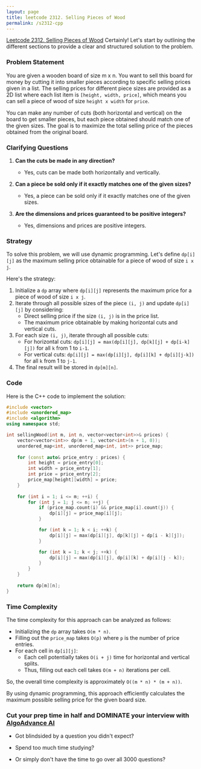 ```yaml
---
layout: page
title: leetcode 2312. Selling Pieces of Wood
permalink: /s2312-cpp
---
```

[Leetcode 2312. Selling Pieces of Wood](https://algoadvance.github.io/algoadvance/l2312)
Certainly! Let's start by outlining the different sections to provide a clear and structured solution to the problem.

### Problem Statement

You are given a wooden board of size m x n. You want to sell this board for money by cutting it into smaller pieces according to specific selling prices given in a list. The selling prices for different piece sizes are provided as a 2D list where each list item is `[height, width, price]`, which means you can sell a piece of wood of size `height x width` for `price`.

You can make any number of cuts (both horizontal and vertical) on the board to get smaller pieces, but each piece obtained should match one of the given sizes. The goal is to maximize the total selling price of the pieces obtained from the original board.

### Clarifying Questions

1. **Can the cuts be made in any direction?**
   - Yes, cuts can be made both horizontally and vertically.
   
2. **Can a piece be sold only if it exactly matches one of the given sizes?**
   - Yes, a piece can be sold only if it exactly matches one of the given sizes.

3. **Are the dimensions and prices guaranteed to be positive integers?**
   - Yes, dimensions and prices are positive integers.

### Strategy

To solve this problem, we will use dynamic programming. Let's define `dp[i][j]` as the maximum selling price obtainable for a piece of wood of size `i x j`.

Here's the strategy:

1. Initialize a `dp` array where `dp[i][j]` represents the maximum price for a piece of wood of size `i x j`.
2. Iterate through all possible sizes of the piece `(i, j)` and update `dp[i][j]` by considering:
   - Direct selling price if the size `(i, j)` is in the price list.
   - The maximum price obtainable by making horizontal cuts and vertical cuts.
3. For each size `(i, j)`, iterate through all possible cuts:
   - For horizontal cuts: `dp[i][j] = max(dp[i][j], dp[k][j] + dp[i-k][j])` for all `k` from 1 to `i-1`.
   - For vertical cuts: `dp[i][j] = max(dp[i][j], dp[i][k] + dp[i][j-k])` for all `k` from 1 to `j-1`.
4. The final result will be stored in `dp[m][n]`.

### Code

Here is the C++ code to implement the solution:

```cpp
#include <vector>
#include <unordered_map>
#include <algorithm>
using namespace std;

int sellingWood(int m, int n, vector<vector<int>>& prices) {
    vector<vector<int>> dp(m + 1, vector<int>(n + 1, 0));
    unordered_map<int, unordered_map<int, int>> price_map;
    
    for (const auto& price_entry : prices) {
        int height = price_entry[0];
        int width = price_entry[1];
        int price = price_entry[2];
        price_map[height][width] = price;
    }
    
    for (int i = 1; i <= m; ++i) {
        for (int j = 1; j <= n; ++j) {
            if (price_map.count(i) && price_map[i].count(j)) {
                dp[i][j] = price_map[i][j];
            }

            for (int k = 1; k < i; ++k) {
                dp[i][j] = max(dp[i][j], dp[k][j] + dp[i - k][j]);
            }

            for (int k = 1; k < j; ++k) {
                dp[i][j] = max(dp[i][j], dp[i][k] + dp[i][j - k]);
            }
        }
    }
    
    return dp[m][n];
}
```

### Time Complexity

The time complexity for this approach can be analyzed as follows:
- Initializing the `dp` array takes `O(m * n)`.
- Filling out the `price_map` takes `O(p)` where `p` is the number of price entries.
- For each cell in `dp[i][j]`:
  - Each cell potentially takes `O(i + j)` time for horizontal and vertical splits.
  - Thus, filling out each cell takes `O(m + n)` iterations per cell.

So, the overall time complexity is approximately `O((m * n) * (m + n))`.

By using dynamic programming, this approach efficiently calculates the maximum possible selling price for the given board size.


### Cut your prep time in half and DOMINATE your interview with [AlgoAdvance AI](https://algoAdvance.com)

- Got blindsided by a question you didn't expect?

- Spend too much time studying?

- Or simply don't have the time to go over all 3000 questions?

